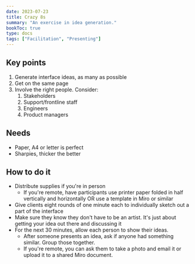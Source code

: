 ```yaml
---
date: 2023-07-23
title: Crazy 8s
summary: "An exercise in idea generation."
bookToc: true
type: docs
tags: ["Facilitation", "Presenting"]
---
```


## Key points

1. Generate interface ideas, as many as possible
2. Get on the same page
3. Involve the right people. Consider:
    1. Stakeholders
    2. Support/frontline staff
    3. Engineers
    4. Product managers

## Needs
- Paper, A4 or letter is perfect
- Sharpies, thicker the better

## How to do it

- Distribute supplies if you're in person
    - If you're remote, have participants use printer paper folded in half vertically and horizontally OR use a template in Miro or similar
- Give clients eight rounds of one minute each to individually sketch out a part of the interface
- Make sure they know they don't have to be an artist. It's just about getting your idea out there and discussing it
- For the next 30 minutes, allow each person to show their ideas.
    - After someone presents an idea, ask if anyone had something similar. Group those together.
    - If you're remote, you can ask them to take a photo and email it or upload it to a shared Miro document.
